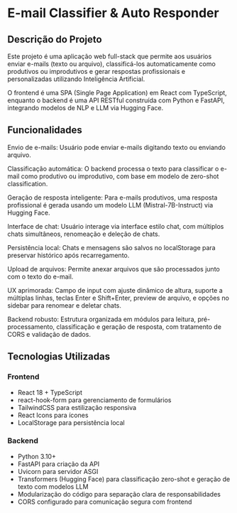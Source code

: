 # E-mail Classifier & Auto Responder

## Descrição do Projeto
Este projeto é uma aplicação web full-stack que permite aos usuários enviar e-mails (texto ou arquivo), classificá-los automaticamente como produtivos ou improdutivos e gerar respostas profissionais e personalizadas utilizando Inteligência Artificial.

O frontend é uma SPA (Single Page Application) em React com TypeScript, enquanto o backend é uma API RESTful construída com Python e FastAPI, integrando modelos de NLP e LLM via Hugging Face.

## Funcionalidades
Envio de e-mails: Usuário pode enviar e-mails digitando texto ou enviando arquivo.

Classificação automática: O backend processa o texto para classificar o e-mail como produtivo ou improdutivo, com base em modelo de zero-shot classification.

Geração de resposta inteligente: Para e-mails produtivos, uma resposta profissional é gerada usando um modelo LLM (Mistral-7B-Instruct) via Hugging Face.

Interface de chat: Usuário interage via interface estilo chat, com múltiplos chats simultâneos, renomeação e deleção de chats.

Persistência local: Chats e mensagens são salvos no localStorage para preservar histórico após recarregamento.

Upload de arquivos: Permite anexar arquivos que são processados junto com o texto do e-mail.

UX aprimorada: Campo de input com ajuste dinâmico de altura, suporte a múltiplas linhas, teclas Enter e Shift+Enter, preview de arquivo, e opções no sidebar para renomear e deletar chats.

Backend robusto: Estrutura organizada em módulos para leitura, pré-processamento, classificação e geração de resposta, com tratamento de CORS e validação de dados.

## Tecnologias Utilizadas

### Frontend
- React 18 + TypeScript
- react-hook-form para gerenciamento de formulários
- TailwindCSS para estilização responsiva
- React Icons para ícones
- LocalStorage para persistência local

### Backend
- Python 3.10+
- FastAPI para criação da API
- Uvicorn para servidor ASGI
- Transformers (Hugging Face) para classificação zero-shot e geração de texto com modelos LLM
- Modularização do código para separação clara de responsabilidades
- CORS configurado para comunicação segura com frontend